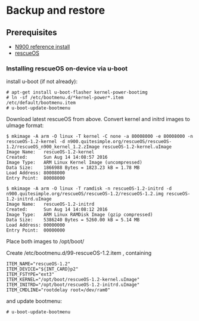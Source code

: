 # Backup and restore

## Prerequisites
* [N900 reference install](../reference-install)
* [rescueOS](http://n900.quitesimple.org/rescueOS/)

### Installing rescueOS on-device via u-boot

install u-boot (if not already):

```
# apt-get install u-boot-flasher kernel-power-bootimg
# ln -sf /etc/bootmenu.d/*kernel-power*.item /etc/default/bootmenu.item
# u-boot-update-bootmenu
```

Download latest rescueOS from above. Convert kernel and initrd images to uImage format:

```
$ mkimage -A arm -O linux -T kernel -C none -a 80008000 -e 80008000 -n rescueOS-1.2-kernel -d n900.quitesimple.org/rescueOS/rescueOS-1.2/rescueOS_n900_kernel_1.2.zImage rescueOS-1.2-kernel.uImage
Image Name:   rescueOS-1.2-kernel
Created:      Sun Aug 14 14:08:57 2016
Image Type:   ARM Linux Kernel Image (uncompressed)
Data Size:    1866988 Bytes = 1823.23 kB = 1.78 MB
Load Address: 80008000
Entry Point:  80008000

$ mkimage -A arm -O linux -T ramdisk -n rescueOS-1.2-initrd -d n900.quitesimple.org/rescueOS/rescueOS-1.2/rescueOS-1.2.img rescueOS-1.2-initrd.uImage
Image Name:   rescueOS-1.2-initrd
Created:      Sun Aug 14 14:08:12 2016
Image Type:   ARM Linux RAMDisk Image (gzip compressed)
Data Size:    5386240 Bytes = 5260.00 kB = 5.14 MB
Load Address: 00000000
Entry Point:  00000000
```

Place both images to /opt/boot/

Create /etc/bootmenu.d/99-rescueOS-1.2.item , containing 

```
ITEM_NAME="rescueOS-1.2"
ITEM_DEVICE="${INT_CARD}p2"
ITEM_FSTYPE="ext3"
ITEM_KERNEL="/opt/boot/rescueOS-1.2-kernel.uImage"
ITEM_INITRD="/opt/boot/rescueOS-1.2-initrd.uImage"
ITEM_CMDLINE="rootdelay root=/dev/ram0"
```

and update bootmenu:

```
# u-boot-update-bootmenu
```
